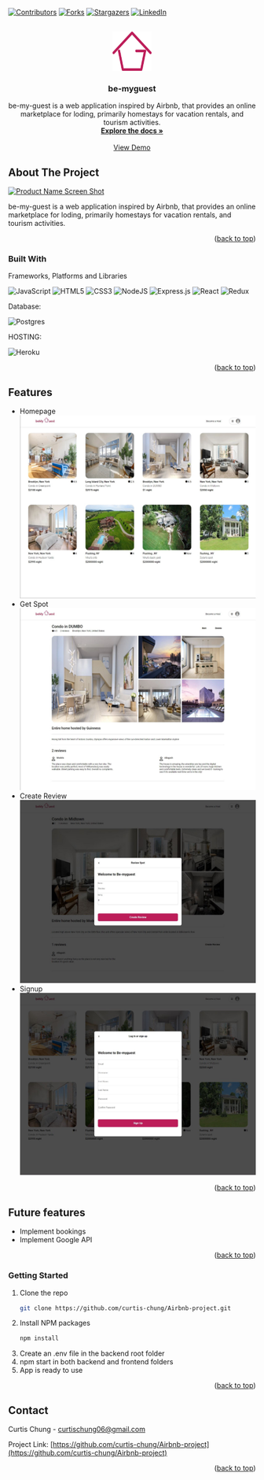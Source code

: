 <!-- Improved compatibility of back to top link: See: https://github.com/othneildrew/Best-README-Template/pull/73 -->
<a name="readme-top"></a>
<!--
*** Thanks for checking out the Best-README-Template. If you have a suggestion
*** that would make this better, please fork the repo and create a pull request
*** or simply open an issue with the tag "enhancement".
*** Don't forget to give the project a star!
*** Thanks again! Now go create something AMAZING! :D
-->



<!-- PROJECT SHIELDS -->
<!--
*** I'm using markdown "reference style" links for readability.
*** Reference links are enclosed in brackets [ ] instead of parentheses ( ).
*** See the bottom of this document for the declaration of the reference variables
*** for contributors-url, forks-url, etc. This is an optional, concise syntax you may use.
*** https://www.markdownguide.org/basic-syntax/#reference-style-links
-->
[![Contributors][contributors-shield]][contributors-url]
[![Forks][forks-shield]][forks-url]
[![Stargazers][stars-shield]][stars-url]
[![LinkedIn][linkedin-shield]][linkedin-url]



<!-- PROJECT LOGO -->
<br />
<div align="center">
  <a href="https://github.com/curtis-chung/Airbnb-project">
    <img src="./assets/logo.png" alt="Logo" width="80" height="80">
  </a>

<h3 align="center">be-myguest</h3>

  <p align="center">
    be-my-guest is a web application inspired by Airbnb, that provides an online marketplace for loding, primarily homestays for vacation rentals, and tourism activities.
    <br />
    <a href="https://github.com/curtis-chung/Airbnb-project"><strong>Explore the docs »</strong></a>
    <br />
    <br />
    <a href="https://github.com/curtis-chung/Airbnb-project">View Demo</a>
  </p>
</div>



<!-- ABOUT THE PROJECT -->
## About The Project

[![Product Name Screen Shot][product-screenshot]](https://example.com)

be-my-guest is a web application inspired by Airbnb, that provides an online marketplace for loding, primarily homestays for vacation rentals, and tourism activities.

<p align="right">(<a href="#readme-top">back to top</a>)</p>



### Built With

Frameworks, Platforms and Libraries

![JavaScript](https://img.shields.io/badge/javascript-%23323330.svg?style=for-the-badge&logo=javascript&logoColor=%23F7DF1E)
![HTML5](https://img.shields.io/badge/html5-%23E34F26.svg?style=for-the-badge&logo=html5&logoColor=white)
![CSS3](https://img.shields.io/badge/css3-%231572B6.svg?style=for-the-badge&logo=css3&logoColor=white)
![NodeJS](https://img.shields.io/badge/node.js-6DA55F?style=for-the-badge&logo=node.js&logoColor=white)
![Express.js](https://img.shields.io/badge/express.js-%23404d59.svg?style=for-the-badge&logo=express&logoColor=%2361DAFB)
![React](https://img.shields.io/badge/react-%2320232a.svg?style=for-the-badge&logo=react&logoColor=%2361DAFB)
![Redux](https://img.shields.io/badge/redux-%23593d88.svg?style=for-the-badge&logo=redux&logoColor=white)

Database:

![Postgres](https://img.shields.io/badge/postgres-%23316192.svg?style=for-the-badge&logo=postgresql&logoColor=white)

HOSTING:

![Heroku](https://img.shields.io/badge/heroku-%23430098.svg?style=for-the-badge&logo=heroku&logoColor=white)

<p align="right">(<a href="#readme-top">back to top</a>)</p>



## Features

- Homepage
![image](./assets/Homepage.JPG)
- Get Spot
![image](./assets/onespot.JPG)
- Create Review
![image](./assets/reviews.JPG)
- Signup
![image](./assets/signup.JPG)

<p align="right">(<a href="#readme-top">back to top</a>)</p>



<!-- USAGE EXAMPLES -->
## Future features

* Implement bookings
* Implement Google API

<p align="right">(<a href="#readme-top">back to top</a>)</p>



### Getting Started

1. Clone the repo
   ```sh
   git clone https://github.com/curtis-chung/Airbnb-project.git
   ```
2. Install NPM packages
   ```sh
   npm install
   ```
3. Create an .env file in the backend root folder
4. npm start in both backend and frontend folders
5. App is ready to use

<p align="right">(<a href="#readme-top">back to top</a>)</p>



<!-- CONTACT -->
## Contact

Curtis Chung - curtischung06@gmail.com

Project Link: [https://github.com/curtis-chung/Airbnb-project](https://github.com/curtis-chung/Airbnb-project)

<p align="right">(<a href="#readme-top">back to top</a>)</p>



<!-- MARKDOWN LINKS & IMAGES -->
<!-- https://www.markdownguide.org/basic-syntax/#reference-style-links -->
[contributors-shield]: https://img.shields.io/github/contributors/curtis-chung/Airbnb-project.svg?style=for-the-badge
[contributors-url]: https://github.com/curtis-chung/Airbnb-project/graphs/contributors
[forks-shield]: https://img.shields.io/github/forks/curtis-chung/Airbnb-project.svg?style=for-the-badge
[forks-url]: https://github.com/curtis-chung/Airbnb-project/network/members
[stars-shield]: https://img.shields.io/github/stars/curtis-chung/Airbnb-project.svg?style=for-the-badge
[stars-url]: https://github.com/curtis-chung/Airbnb-project/stargazers
[issues-shield]: https://img.shields.io/github/issues/curtis-chung/Airbnb-project.svg?style=for-the-badge
[issues-url]: https://github.com/curtis-chung/Airbnb-project/issues
[license-shield]: https://img.shields.io/github/license/curtis-chung/Airbnb-project.svg?style=for-the-badge
[license-url]: https://github.com/curtis-chung/Airbnb-project/blob/master/LICENSE.txt
[linkedin-shield]: https://img.shields.io/badge/-LinkedIn-black.svg?style=for-the-badge&logo=linkedin&colorB=555
[linkedin-url]: https://linkedin.com/in/chungcurtis
[product-screenshot]: images/screenshot.png
[Next.js]: https://img.shields.io/badge/next.js-000000?style=for-the-badge&logo=nextdotjs&logoColor=white
[Next-url]: https://nextjs.org/
[React.js]: https://img.shields.io/badge/React-20232A?style=for-the-badge&logo=react&logoColor=61DAFB
[React-url]: https://reactjs.org/
[Vue.js]: https://img.shields.io/badge/Vue.js-35495E?style=for-the-badge&logo=vuedotjs&logoColor=4FC08D
[Vue-url]: https://vuejs.org/
[Angular.io]: https://img.shields.io/badge/Angular-DD0031?style=for-the-badge&logo=angular&logoColor=white
[Angular-url]: https://angular.io/
[Svelte.dev]: https://img.shields.io/badge/Svelte-4A4A55?style=for-the-badge&logo=svelte&logoColor=FF3E00
[Svelte-url]: https://svelte.dev/
[Laravel.com]: https://img.shields.io/badge/Laravel-FF2D20?style=for-the-badge&logo=laravel&logoColor=white
[Laravel-url]: https://laravel.com
[Bootstrap.com]: https://img.shields.io/badge/Bootstrap-563D7C?style=for-the-badge&logo=bootstrap&logoColor=white
[Bootstrap-url]: https://getbootstrap.com
[JQuery.com]: https://img.shields.io/badge/jQuery-0769AD?style=for-the-badge&logo=jquery&logoColor=white
[JQuery-url]: https://jquery.com
